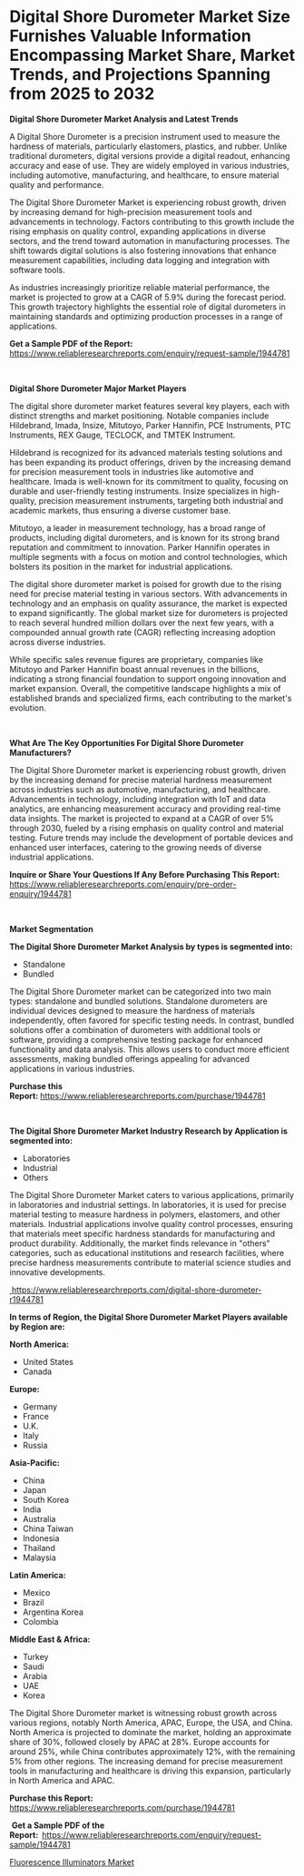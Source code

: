 <p><h1>Digital Shore Durometer Market Size Furnishes Valuable Information Encompassing Market Share, Market Trends, and Projections Spanning from 2025 to 2032</h1></p><p><strong>Digital Shore Durometer Market Analysis and Latest Trends</strong></p>
<p><p>A Digital Shore Durometer is a precision instrument used to measure the hardness of materials, particularly elastomers, plastics, and rubber. Unlike traditional durometers, digital versions provide a digital readout, enhancing accuracy and ease of use. They are widely employed in various industries, including automotive, manufacturing, and healthcare, to ensure material quality and performance.</p><p>The Digital Shore Durometer Market is experiencing robust growth, driven by increasing demand for high-precision measurement tools and advancements in technology. Factors contributing to this growth include the rising emphasis on quality control, expanding applications in diverse sectors, and the trend toward automation in manufacturing processes. The shift towards digital solutions is also fostering innovations that enhance measurement capabilities, including data logging and integration with software tools.</p><p>As industries increasingly prioritize reliable material performance, the market is projected to grow at a CAGR of 5.9% during the forecast period. This growth trajectory highlights the essential role of digital durometers in maintaining standards and optimizing production processes in a range of applications.</p></p>
<p><strong>Get a Sample PDF of the Report:&nbsp;</strong> <a href="https://www.reliableresearchreports.com/enquiry/request-sample/1944781?utm_campaign=2283&utm_medium=2&utm_source=Github&utm_content=ia&utm_term=10042025&utm_id=digital-shore-durometer">https://www.reliableresearchreports.com/enquiry/request-sample/1944781</a></p>
<p>&nbsp;</p>
<p><strong>Digital Shore Durometer Major Market Players</strong></p>
<p><p>The digital shore durometer market features several key players, each with distinct strengths and market positioning. Notable companies include Hildebrand, Imada, Insize, Mitutoyo, Parker Hannifin, PCE Instruments, PTC Instruments, REX Gauge, TECLOCK, and TMTEK Instrument. </p><p>Hildebrand is recognized for its advanced materials testing solutions and has been expanding its product offerings, driven by the increasing demand for precision measurement tools in industries like automotive and healthcare. Imada is well-known for its commitment to quality, focusing on durable and user-friendly testing instruments. Insize specializes in high-quality, precision measurement instruments, targeting both industrial and academic markets, thus ensuring a diverse customer base.</p><p>Mitutoyo, a leader in measurement technology, has a broad range of products, including digital durometers, and is known for its strong brand reputation and commitment to innovation. Parker Hannifin operates in multiple segments with a focus on motion and control technologies, which bolsters its position in the market for industrial applications. </p><p>The digital shore durometer market is poised for growth due to the rising need for precise material testing in various sectors. With advancements in technology and an emphasis on quality assurance, the market is expected to expand significantly. The global market size for durometers is projected to reach several hundred million dollars over the next few years, with a compounded annual growth rate (CAGR) reflecting increasing adoption across diverse industries.</p><p>While specific sales revenue figures are proprietary, companies like Mitutoyo and Parker Hannifin boast annual revenues in the billions, indicating a strong financial foundation to support ongoing innovation and market expansion. Overall, the competitive landscape highlights a mix of established brands and specialized firms, each contributing to the market's evolution.</p></p>
<p>&nbsp;</p>
<p><strong>What Are The Key Opportunities For Digital Shore Durometer Manufacturers?</strong></p>
<p><p>The Digital Shore Durometer market is experiencing robust growth, driven by the increasing demand for precise material hardness measurement across industries such as automotive, manufacturing, and healthcare. Advancements in technology, including integration with IoT and data analytics, are enhancing measurement accuracy and providing real-time data insights. The market is projected to expand at a CAGR of over 5% through 2030, fueled by a rising emphasis on quality control and material testing. Future trends may include the development of portable devices and enhanced user interfaces, catering to the growing needs of diverse industrial applications.</p></p>
<p><strong>Inquire or Share Your Questions If Any Before Purchasing This Report:</strong> <a href="https://www.reliableresearchreports.com/enquiry/pre-order-enquiry/1944781?utm_campaign=2283&utm_medium=2&utm_source=Github&utm_content=ia&utm_term=10042025&utm_id=digital-shore-durometer">https://www.reliableresearchreports.com/enquiry/pre-order-enquiry/1944781</a></p>
<p>&nbsp;</p>
<p><strong>Market Segmentation</strong></p>
<p><strong>The Digital Shore Durometer Market Analysis by types is segmented into:</strong></p>
<p><ul><li>Standalone</li><li>Bundled</li></ul></p>
<p><p>The Digital Shore Durometer market can be categorized into two main types: standalone and bundled solutions. Standalone durometers are individual devices designed to measure the hardness of materials independently, often favored for specific testing needs. In contrast, bundled solutions offer a combination of durometers with additional tools or software, providing a comprehensive testing package for enhanced functionality and data analysis. This allows users to conduct more efficient assessments, making bundled offerings appealing for advanced applications in various industries.</p></p>
<p><strong>Purchase this Report:&nbsp;</strong><a href="https://www.reliableresearchreports.com/purchase/1944781?utm_campaign=2283&utm_medium=2&utm_source=Github&utm_content=ia&utm_term=10042025&utm_id=digital-shore-durometer">https://www.reliableresearchreports.com/purchase/1944781</a></p>
<p>&nbsp;</p>
<p><strong>The Digital Shore Durometer Market Industry Research by Application is segmented into:</strong></p>
<p><ul><li>Laboratories</li><li>Industrial</li><li>Others</li></ul></p>
<p><p>The Digital Shore Durometer Market caters to various applications, primarily in laboratories and industrial settings. In laboratories, it is used for precise material testing to measure hardness in polymers, elastomers, and other materials. Industrial applications involve quality control processes, ensuring that materials meet specific hardness standards for manufacturing and product durability. Additionally, the market finds relevance in "others" categories, such as educational institutions and research facilities, where precise hardness measurements contribute to material science studies and innovative developments.</p></p>
<p><a href="https://www.reliableresearchreports.com/digital-shore-durometer-r1944781?utm_campaign=2283&utm_medium=2&utm_source=Github&utm_content=ia&utm_term=10042025&utm_id=digital-shore-durometer">&nbsp;https://www.reliableresearchreports.com/digital-shore-durometer-r1944781</a></p>
<p><strong>In terms of Region, the Digital Shore Durometer Market Players available by Region are:</strong></p>
<p>
    <p> <strong> North America: </strong>
        <ul>
            <li>United States</li>
            <li>Canada</li>
        </ul>
        </p> 
    <p> <strong> Europe: </strong>
        <ul>
            <li>Germany</li>
            <li>France</li>
            <li>U.K.</li>
            <li>Italy</li>
            <li>Russia</li>
        </ul>
        </p> 
    <p> <strong> Asia-Pacific: </strong>
        <ul>
            <li>China</li>
            <li>Japan</li>
            <li>South Korea</li>
            <li>India</li>
            <li>Australia</li>
            <li>China Taiwan</li>
            <li>Indonesia</li>
            <li>Thailand</li>
            <li>Malaysia</li>
        </ul>
        </p> 
    <p> <strong> Latin America: </strong>
        <ul>
            <li>Mexico</li>
            <li>Brazil</li>
            <li>Argentina Korea</li>
            <li>Colombia</li>
        </ul>
        </p> 
    <p> <strong> Middle East & Africa: </strong>
        <ul>
            <li>Turkey</li>
            <li>Saudi</li>
            <li>Arabia</li>
            <li>UAE</li>
            <li>Korea</li>
        </ul>
    </p>
    </p>
<p><p>The Digital Shore Durometer market is witnessing robust growth across various regions, notably North America, APAC, Europe, the USA, and China. North America is projected to dominate the market, holding an approximate share of 30%, followed closely by APAC at 28%. Europe accounts for around 25%, while China contributes approximately 12%, with the remaining 5% from other regions. The increasing demand for precise measurement tools in manufacturing and healthcare is driving this expansion, particularly in North America and APAC.</p></p>
<p><strong>Purchase this Report: </strong><a href="https://www.reliableresearchreports.com/purchase/1944781?utm_campaign=2283&utm_medium=2&utm_source=Github&utm_content=ia&utm_term=10042025&utm_id=digital-shore-durometer">https://www.reliableresearchreports.com/purchase/1944781</a></p>
<p>&nbsp;<strong>Get a Sample PDF of the Report:&nbsp;&nbsp;</strong><a href="https://www.reliableresearchreports.com/enquiry/request-sample/1944781?utm_campaign=2283&utm_medium=2&utm_source=Github&utm_content=ia&utm_term=10042025&utm_id=digital-shore-durometer">https://www.reliableresearchreports.com/enquiry/request-sample/1944781</a></p>
<p><strong></strong></p>
<p><p><a href="https://github.com/micbotam/Market-Research-Report-List-1/blob/main/fluorescence-illuminators-market.md?utm_campaign=2283&utm_medium=2&utm_source=Github&utm_content=ia&utm_term=10042025&utm_id=digital-shore-durometer">Fluorescence Illuminators Market</a></p></p>